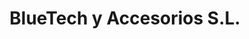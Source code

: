 ---
title: "BlueTech y Accesorios S.L."
url: /villares-de-la-reina/bluetech-y-accesorios-s-l/
shop: Computer
---